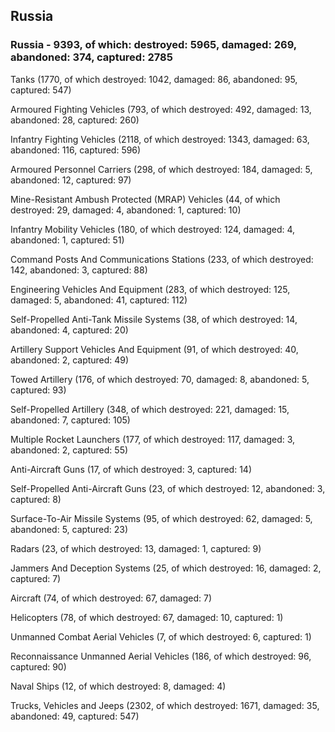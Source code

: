 
 
 ## Russia
 
 ### Russia - 9393, of which: destroyed: 5965, damaged: 269, abandoned: 374, captured: 2785

 

 

 Tanks (1770, of which destroyed: 1042, damaged: 86, abandoned: 95, captured: 547)

 Armoured Fighting Vehicles (793, of which destroyed: 492, damaged: 13, abandoned: 28, captured: 260)

 Infantry Fighting Vehicles (2118, of which destroyed: 1343, damaged: 63, abandoned: 116, captured: 596)

 Armoured Personnel Carriers (298, of which destroyed: 184, damaged: 5, abandoned: 12, captured: 97)

 Mine-Resistant Ambush Protected (MRAP) Vehicles (44, of which destroyed: 29, damaged: 4, abandoned: 1, captured: 10)

 Infantry Mobility Vehicles (180, of which destroyed: 124, damaged: 4, abandoned: 1, captured: 51)

 Command Posts And Communications Stations (233, of which destroyed: 142, abandoned: 3, captured: 88)

 Engineering Vehicles And Equipment (283, of which destroyed: 125, damaged: 5, abandoned: 41, captured: 112)

 Self-Propelled Anti-Tank Missile Systems (38, of which destroyed: 14, abandoned: 4, captured: 20)

 Artillery Support Vehicles And Equipment (91, of which destroyed: 40, abandoned: 2, captured: 49)

 Towed Artillery (176, of which destroyed: 70, damaged: 8, abandoned: 5, captured: 93)

 Self-Propelled Artillery (348, of which destroyed: 221, damaged: 15, abandoned: 7, captured: 105)

 Multiple Rocket Launchers (177, of which destroyed: 117, damaged: 3, abandoned: 2, captured: 55)

 Anti-Aircraft Guns (17, of which destroyed: 3, captured: 14)

 Self-Propelled Anti-Aircraft Guns (23, of which destroyed: 12, abandoned: 3, captured: 8)

 Surface-To-Air Missile Systems (95, of which destroyed: 62, damaged: 5, abandoned: 5, captured: 23)

 Radars (23, of which destroyed: 13, damaged: 1, captured: 9)

 Jammers And Deception Systems (25, of which destroyed: 16, damaged: 2, captured: 7)

 Aircraft (74, of which destroyed: 67, damaged: 7)

 Helicopters (78, of which destroyed: 67, damaged: 10, captured: 1)

 Unmanned Combat Aerial Vehicles (7, of which destroyed: 6, captured: 1)

 Reconnaissance Unmanned Aerial Vehicles (186, of which destroyed: 96, captured: 90)

 Naval Ships (12, of which destroyed: 8, damaged: 4)

 Trucks, Vehicles and Jeeps (2302, of which destroyed: 1671, damaged: 35, abandoned: 49, captured: 547)

